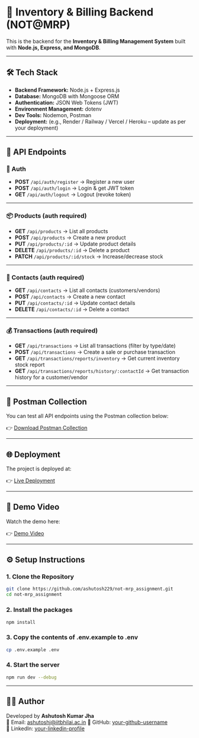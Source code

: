 # 🛒 Inventory & Billing Backend (NOT@MRP)

This is the backend for the **Inventory & Billing Management System** built with **Node.js, Express, and MongoDB**.

---

## 🛠 Tech Stack

- **Backend Framework:** Node.js + Express.js  
- **Database:** MongoDB with Mongoose ORM  
- **Authentication:** JSON Web Tokens (JWT)  
- **Environment Management:** dotenv  
- **Dev Tools:** Nodemon, Postman  
- **Deployment:** (e.g., Render / Railway / Vercel / Heroku – update as per your deployment)

---

## 📡 API Endpoints

### 🔑 Auth
- **POST** `/api/auth/register` → Register a new user  
- **POST** `/api/auth/login` → Login & get JWT token  
- **GET** `/api/auth/logout` → Logout (revoke token)  

---

### 📦 Products (auth required)
- **GET** `/api/products` → List all products  
- **POST** `/api/products` → Create a new product  
- **PUT** `/api/products/:id` → Update product details  
- **DELETE** `/api/products/:id` → Delete a product  
- **PATCH** `/api/products/:id/stock` → Increase/decrease stock  

---

### 👥 Contacts (auth required)
- **GET** `/api/contacts` → List all contacts (customers/vendors)  
- **POST** `/api/contacts` → Create a new contact  
- **PUT** `/api/contacts/:id` → Update contact details  
- **DELETE** `/api/contacts/:id` → Delete a contact  

---

### 💰 Transactions (auth required)
- **GET** `/api/transactions` → List all transactions (filter by type/date)  
- **POST** `/api/transactions` → Create a sale or purchase transaction  
- **GET** `/api/transactions/reports/inventory` → Get current inventory stock report  
- **GET** `/api/transactions/reports/history/:contactId` → Get transaction history for a customer/vendor  

---

## 📂 Postman Collection
You can test all API endpoints using the Postman collection below:  

👉 [Download Postman Collection](https://example.com/postman-collection.json)

---

## 🌐 Deployment
The project is deployed at:  

👉 [Live Deployment](https://example-deployment-link.com)

---

## 🎥 Demo Video
Watch the demo here:  

👉 [Demo Video](https://example.com/demo-video)

---

## ⚙️ Setup Instructions

### 1. Clone the Repository
```bash
git clone https://github.com/ashutosh229/not-mrp_assignment.git
cd not-mrp_assignment  
``` 

### 2. Install the packages
```bash
npm install   
``` 

### 3. Copy the contents of .env.example to .env
```bash
cp .env.example .env   
```

### 4. Start the server
```bash
npm run dev --debug   
``` 

--- 

## 👨‍💻 Author

Developed by **Ashutosh Kumar Jha**  
📧 Email: ashutoshj@iitbhilai.ac.in 
🔗 GitHub: [your-github-username](https://github.com/ashutosh229)  
🔗 LinkedIn: [your-linkedin-profile](https://www.linkedin.com/in/ashutosh-kumar-jha-601098280)  


